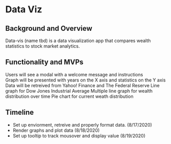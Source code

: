 # Data Viz

## Background and Overview
 Data-vis (name tbd) is a data visualization app that compares wealth statistics to stock market analytics.
 
## Functionality and MVPs
 Users will see a modal with a welcome message and instructions  
 Graph will be presented with years on the X axis and statistics on the Y axis  
 Data will be retreived from Yahoo! Finance and The Federal Reserve
 Line graph for Dow Jones Industrial Average
 Multiple line graph for wealth distribution over time
 Pie chart for current weath distribution

## Timeline

 * Set up enviorment, retreive and properly format data. (8/17/2020)
 * Render graphs and plot data (8/18/2020)
 * Set up tooltip to track mousover and display value (8/19/2020)
  
